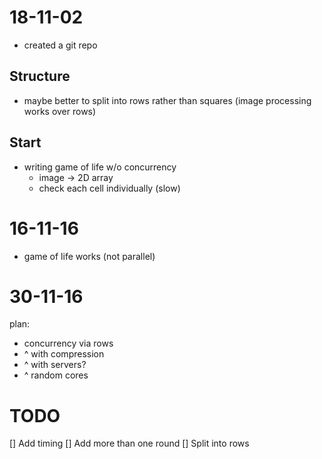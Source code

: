 # 18-11-02

* created a git repo

## Structure

* maybe better to split into rows rather than squares (image processing works over rows)

## Start

* writing game of life w/o concurrency
    * image -> 2D array
    * check each cell individually (slow)

# 16-11-16

* game of life works (not parallel)

# 30-11-16

plan:

* concurrency via rows
* ^ with compression
* ^ with servers?
* ^ random cores

# TODO

[] Add timing
[] Add more than one round
[] Split into rows
